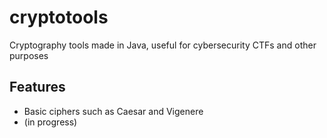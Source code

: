 # cryptotools
Cryptography tools made in Java, useful for cybersecurity CTFs and other purposes

## Features
  - Basic ciphers such as Caesar and Vigenere
  - (in progress)
  
